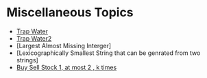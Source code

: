 # Miscellaneous Topics

- [Trap Water](https://leetcode.com/problems/trapping-rain-water/description/)
- [Trap Water2 ](https://leetcode.com/problems/trapping-rain-water-ii/)
- [Largest Almost Missing Interger]
- [Lexicographically Smallest String that can be genrated from two strings]
- [Buy Sell Stock 1, at most 2 , k times ](https://www.geeksforgeeks.org/problems/buy-and-sell-a-share-at-most-twice/1)


